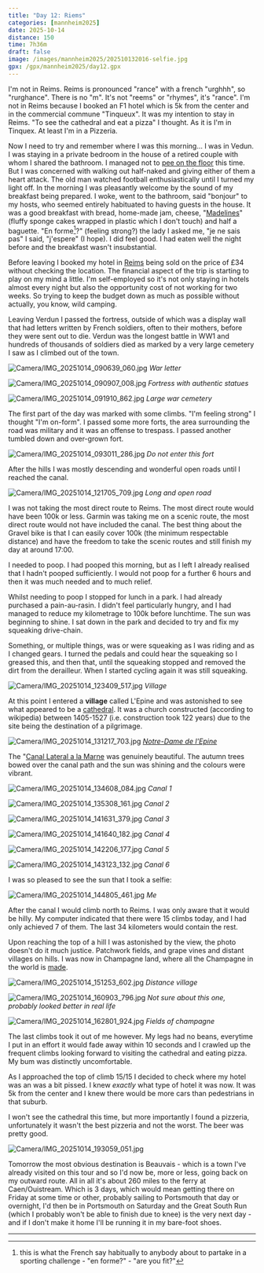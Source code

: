```yaml
--- 
title: "Day 12: Riems"
categories: [mannheim2025]
date: 2025-10-14
distance: 150
time: 7h36m
draft: false
image: /images/mannheim2025/202510132016-selfie.jpg
gpx: /gpx/mannheim2025/day12.gpx
---
```


I'm not in Reims. Reims is pronounced "rance" with a french "urghhh", so
"rurghance". There is no "m". It's not "reems" or "rhymes", it's "rance". I'm
not in Reims because I booked an F1 hotel which is 5k from the center and in
the commercial commune "Tinqueux". It was my intention to stay in Reims. "To
see the cathedral and eat a pizza" I thought. As it is I'm in Tinquex. At
least I'm in a Pizzeria.

Now I need to try and remember where I was this morning... I was in Vedun. I
was staying in a private bedroom in the house of a retired couple with whom I
shared the bathroom. I managed not to [pee on the floor](https://www.dantleech.com/blog/2023/08/18/day-6-pors-peron/) this time. But I was
concerned with walking out half-naked and giving either of them a heart
attack. The old man watched football enthusiastically until I turned my light
off. In the morning I was pleasantly welcome by the sound of my breakfast
being prepared. I woke, went to the bathroom, said "bonjour" to my hosts, who
seemed entirely habituated to having guests in the house. It was a good
breakfast with bread, home-made jam, cheese,
"[Madelines](https://en.wikipedia.org/wiki/Madeleine_(cake))" (fluffy sponge
cakes wrapped in plastic which I don't touch) and half a baguette. "En
forme[^enforme]?"
(feeling strong?) the lady I asked me, "je ne sais pas" I said, "j'espere" (I
hope). I did feel good. I had eaten well the night before and the breakfast
wasn't insubstantial.

Before leaving I booked my hotel in [Reims](https://en.wikipedia.org/wiki/Reims) being sold on the price of £34
without checking the location. The financial aspect of the trip is starting to
play on my mind a little. I'm self-employed so it's not only staying in hotels
almost every night but also the opportunity cost of not working for two
weeks. So trying to keep the budget down as much as possible without actually,
you know, wild camping.

Leaving Verdun I passed the fortress, outside of which was a display wall that
had letters written by French soldiers, often to their mothers, before they
were sent out to die. Verdun was the longest battle in WW1 and hundreds of
thousands of soldiers died as marked by a very large cemetery I saw as I
climbed out of the town.

![Camera/IMG_20251014_090639_060.jpg](/images/mannheim2025/202510132016-poemwall.jpg)
*War letter*

![Camera/IMG_20251014_090907_008.jpg](/images/mannheim2025/202510132016-verdunfort.jpg)
*Fortress with authentic statues*

![Camera/IMG_20251014_091910_862.jpg](/images/mannheim2025/202510132016-graves.jpg)
*Large war cemetery*

The first part of the day was marked with some climbs. "I'm feeling strong" I
thought "I'm on-form". I passed some more forts, the area surrounding the road
was military and it was an offense to trespass. I passed another tumbled down
and over-grown fort.

![Camera/IMG_20251014_093011_286.jpg](/images/mannheim2025/202510132016-derelict.jpg)
*Do not enter this fort*

After the hills I was mostly descending and wonderful open roads until I reached the canal.

![Camera/IMG_20251014_121705_709.jpg](/images/mannheim2025/202510132016-longopenroad.jpg)
*Long and open road*

I was not taking the most direct route to Reims. The most direct route would
have been 100k or less. Garmin was taking me on a scenic route, the most
direct route would not have included the canal. The best thing about the
Gravel bike is that I can easily cover 100k (the minimum respectable distance)
and have the freedom to take the scenic routes and still finish my day at
around 17:00.

I needed to poop. I had pooped this morning, but as I left I already realised
that I hadn't pooped sufficiently. I would not poop for a further 6 hours and
then it was much needed and to much relief.

Whilst needing to poop I stopped for lunch in a park. I had already purchased
a pain-au-rasin. I didn't feel particularly hungry, and I had managed to
reduce my kilometrage to 100k before lunchtime. The sun was beginning to
shine. I sat down in the park and decided to try and fix my squeaking
drive-chain.

Something, or multiple things, was or were squeaking as I was riding and as I
changed gears. I turned the pedals and could hear the squeaking so I greased
this, and then that, until the squeaking stopped and removed the dirt from the
derailleur. When I started cycling again it was still squeaking.

![Camera/IMG_20251014_123409_517.jpg](/images/mannheim2025/202510132016-village.jpg)
*Village*

At this point I entered a **village** called L'Epine and was astonished to see
what appeared to be a
[cathedral](https://en.wikipedia.org/wiki/Notre-Dame_de_l%27%C3%89pine). It
was a church constructed (according to wikipedia) between 1405-1527 (i.e.
construction took 122 years) due to the site being the destination of a
pilgrimage.

![Camera/IMG_20251014_131217_703.jpg](/images/mannheim2025/202510132016-lepine.jpg)
*[Notre-Dame de l'Epine](https://en.wikipedia.org/wiki/Notre-Dame_de_l%27%C3%89pine)*

The "[Canal Lateral a la
Marne](https://fr.wikipedia.org/wiki/Canal_lat%C3%A9ral_%C3%A0_la_Marne) was
genuinely beautiful. The autumn trees bowed over the canal path and the sun
was shining and the colours were vibrant.

![Camera/IMG_20251014_134608_084.jpg](/images/mannheim2025/202510132016-canal1.jpg)
*Canal 1*

![Camera/IMG_20251014_135308_161.jpg](/images/mannheim2025/202510132016-canal2.jpg)
*Canal 2*

![Camera/IMG_20251014_141631_379.jpg](/images/mannheim2025/202510132016-canal3.jpg)
*Canal 3*

![Camera/IMG_20251014_141640_182.jpg](/images/mannheim2025/202510132016-canal4.jpg)
*Canal 4*

![Camera/IMG_20251014_142206_177.jpg](/images/mannheim2025/202510132016-canal5.jpg)
*Canal 5*

![Camera/IMG_20251014_143123_132.jpg](/images/mannheim2025/202510132016-canal6.jpg)
*Canal 6*

I was so pleased to see the sun that I took a selfie:

![Camera/IMG_20251014_144805_461.jpg](/images/mannheim2025/202510132016-selfie.jpg)
*Me*

After the canal I would climb north to Reims. I was only aware that it would
be hilly. My computer indicated that there were 15 climbs today, and I had
only achieved 7 of them. The last 34 kilometers would contain the rest.

Upon reaching the top of a hill I was astonished by the view, the photo
doesn't do it much justice. Patchwork fields, and grape vines and distant
villages on hills. I was now in Champagne land, where all the Champagne in the
world is [made](https://en.wikipedia.org/wiki/Champagne).

![Camera/IMG_20251014_151253_602.jpg](/images/mannheim2025/202510132016-view.jpg)
*Distance village*

![Camera/IMG_20251014_160903_796.jpg](/images/mannheim2025/202510132016-view2.jpg)
*Not sure about this one, probably looked better in real life*

![Camera/IMG_20251014_162801_924.jpg](/images/mannheim2025/202510132016-champagne.jpg)
*Fields of champagne*

The last climbs took it out of me however. My legs had no beans, everytime I
put in an effort it would fade away within 10 seconds and I crawled up the
frequent climbs looking forward to visiting the cathedral and eating pizza. My
bum was distinctly uncomfortable.

As I approached the top of climb 15/15 I decided to check where my hotel was
an was a bit pissed. I knew _exactly_ what type of hotel it was now. It was 5k
from the center and I knew there would be more cars than pedestrians in that
suburb.

I won't see the cathedral this time, but more importantly I found a pizzeria,
unfortunately it wasn't the best pizzeria and not the worst. The beer was pretty good.

![Camera/IMG_20251014_193059_051.jpg](/images/mannheim2025/202510132016-pizza.jpg)

Tomorrow the most obvious destination is Beauvais - which is a town I've
already visited on this tour and so I'd now be, more or less, going back on my
outward route. All in all it's about 260 miles to the ferry at Caen/Ouistream.
Which is 3 days, which would mean getting there on Friday at some time or
other, probably sailing to Portsmouth that day or overnight, I'd then be in
Portsmouth on Saturday and the Great South Run (which I probably won't be able
to finish due to knee) is the very next day - and if I don't make it home I'll
be running it in my bare-foot shoes.

---

[^enforme]: this is what the French say habitually to anybody about to partake in a sporting challenge - "en forme?" - "are you fit?"







